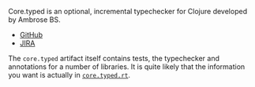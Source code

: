 Core.typed is an optional, incremental typechecker for Clojure
developed by Ambrose BS.

- [GitHub](https://github.com/clojure/core.typed)
- [JIRA](http://dev.clojure.org/jira/browse/CTYP)

The `core.typed` artifact itself contains tests, the typechecker and
annotations for a number of libraries. It is quite likely that the
information you want is actually in
[`core.typed.rt`](/store/v1/org.clojure/core.typed.rt/).
